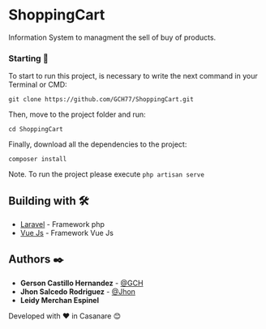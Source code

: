 # ShoppingCart
Information System to managment the sell of buy of products.

### Starting 🚀
To start to run this project, is necessary to write the next command in your Terminal or CMD:
```
git clone https://github.com/GCH77/ShoppingCart.git
```
Then, move to the project folder and run:
```
cd ShoppingCart
```
Finally, download all the dependencies to the project:
```
composer install
```
Note. To run the project please execute ```php artisan serve```

## Building with 🛠️
* [Laravel](https://laravel.com/docs/5.8) - Framework php
* [Vue Js](https://vuejs.org/) - Framework Vue Js

## Authors ✒️
* **Gerson Castillo Hernandez** - [@GCH](https://github.com/GCH77)
* **Jhon Salcedo Rodriguez** - [@Jhon](https://github.com/jhonssal)
* **Leidy Merchan Espinel**

Developed with ❤️ in Casanare 😊
